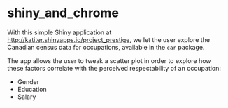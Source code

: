 # shiny_and_chrome


With this simple Shiny application at http://katiter.shinyapps.io/project_prestige, we let the user explore the Canadian census data for occupations, available in the `car` package.

The app allows the user to tweak a scatter plot in order to explore how these factors correlate with the perceived respectability of an occupation:

- Gender
- Education
- Salary

